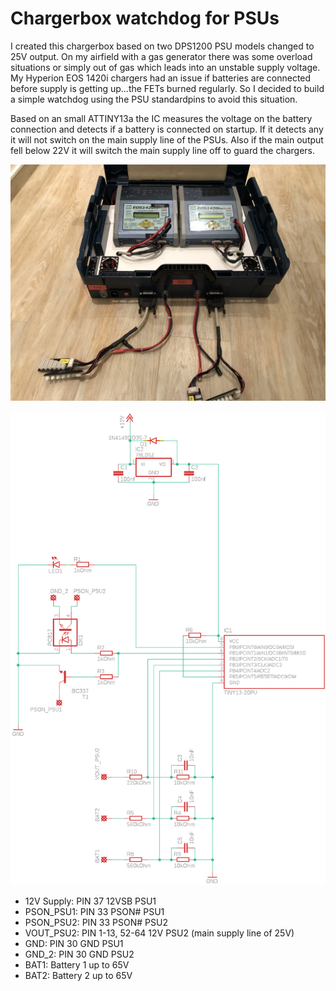 # Chargerbox watchdog for PSUs
I created this chargerbox based on two DPS1200 PSU models changed to 25V output. On my airfield with a gas generator there was some overload situations or simply out of gas which leads into an unstable supply voltage. My Hyperion EOS 1420i chargers had an issue if batteries are connected before supply is getting up...the FETs burned regularly. So I decided to build a simple watchdog using the PSU standardpins to avoid this situation.

Based on an small ATTINY13a the IC measures the voltage on the battery connection and detects if a battery is connected on startup. If it detects any it will not switch on the main supply line of the PSUs. Also if the main output fell below 22V it will switch the main supply line off to guard the chargers.

![alt](schematic/Ladekoffer.JPG)

![alt](schematic/Chargerbox_mini_watchdog.png)

* 12V Supply: PIN 37 12VSB PSU1
* PSON_PSU1: PIN 33 PSON# PSU1
* PSON_PSU2: PIN 33 PSON# PSU2
* VOUT_PSU2: PIN 1-13, 52-64 12V PSU2 (main supply line of 25V)
* GND: PIN 30 GND PSU1
* GND_2: PIN 30 GND PSU2
* BAT1: Battery 1 up to 65V
* BAT2: Battery 2 up to 65V